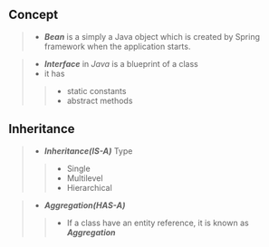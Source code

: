## Concept
> - ***Bean*** is a simply a Java object which is created by Spring framework when the application starts.

> - ***Interface*** in *Java* is a blueprint of a class
> - it has
>> + static constants
>> + abstract methods

## Inheritance
> - ***Inheritance(IS-A)*** Type
>> + Single
>> + Multilevel
>> + Hierarchical

> - ***Aggregation(HAS-A)***
>> + If a class have an entity reference, it is known as ***Aggregation***